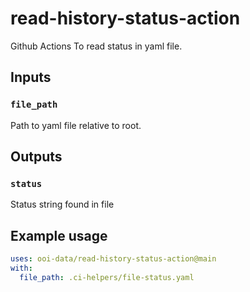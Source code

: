 # read-history-status-action

Github Actions To read status in yaml file.

## Inputs

### `file_path`

Path to yaml file relative to root.

## Outputs

### `status`

Status string found in file

## Example usage

```yaml
uses: ooi-data/read-history-status-action@main
with:
  file_path: .ci-helpers/file-status.yaml
```
